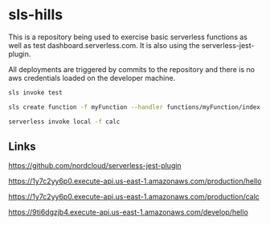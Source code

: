 # sls-hills

This is a repository being used to exercise basic serverless functions as well as test
dashboard.serverless.com. It is also using the serverless-jest-plugin.

All deployments are triggered by commits to the repository and there is no aws credentials
loaded on the developer machine.

```bash
sls invoke test
```

```bash
sls create function -f myFunction --handler functions/myFunction/index.handler --path {function}
```

```bash
serverless invoke local -f calc
```

## Links

https://github.com/nordcloud/serverless-jest-plugin

https://1y7c2yy6p0.execute-api.us-east-1.amazonaws.com/production/hello

https://1y7c2yy6p0.execute-api.us-east-1.amazonaws.com/production/calc

https://9ti6dgzjb4.execute-api.us-east-1.amazonaws.com/develop/hello
